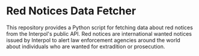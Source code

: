 # Red Notices Data Fetcher
This repository provides a Python script for fetching data about red notices from the Interpol's public API. Red notices are international wanted notices issued by Interpol to alert law enforcement agencies around the world about individuals who are wanted for extradition or prosecution.

